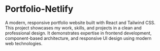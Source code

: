 # Portfolio-Netlify
A modern, responsive portfolio website built with React and Tailwind CSS. This project showcases my work, skills, and projects in a clean and professional design. It demonstrates expertise in frontend development, component-based architecture, and responsive UI design using modern web technologies.
